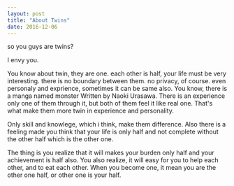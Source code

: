 ```yaml
---
layout: post
title: "About Twins"
date: 2016-12-06
---
```


so you guys are twins?

I envy you.

You know about twin, they are one. each other is half, your life must be very interesting. there is no boundary between them. no privacy, of course. even personaly and exprience, sometimes it can be same also. You know, there is a manga named monster Written by Naoki Urasawa. There is an experience only one of them through it, but both of them feel it like real one. That's what make them more twin in experience and personality.

Only skill and knowlege, which i think, make them difference. Also there is a feeling made you think that your life is only half and not complete without the other half which is the other one.

The thing is you realize that it will makes your burden only half and your achievement is half also. You also realize, it will easy for you to help each other, and to eat each other. When you become one, it mean you are the other one half, or other one is your half.